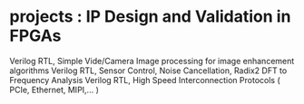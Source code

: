 # projects : IP Design and Validation in FPGAs
Verilog RTL, Simple Vide/Camera Image processing for image enhancement algorithms
Verilog RTL, Sensor Control, Noise Cancellation, Radix2 DFT to Frequency Analysis
Verilog RTL, High Speed Interconnection Protocols ( PCIe, Ethernet, MIPI,... )
